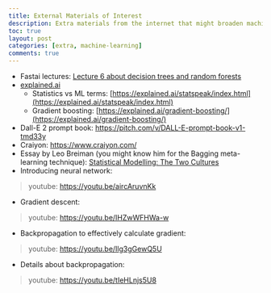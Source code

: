 ```yaml
---
title: External Materials of Interest
description: Extra materials from the internet that might broaden machine learning knowledge and exposure. 
toc: true
layout: post
categories: [extra, machine-learning]
comments: true
---
```

- Fastai lectures: [Lecture 6 about decision trees and random forests](https://www.youtube.com/watch?v=AdhG64NF76E&list=PLfYUBJiXbdtSvpQjSnJJ_PmDQB_VyT5iU&index=6)
- [explained.ai](http://explained.ai)
    - Statistics vs ML terms: [https://explained.ai/statspeak/index.html](https://explained.ai/statspeak/index.html)
    - Gradient boosting: [https://explained.ai/gradient-boosting/](https://explained.ai/gradient-boosting/)
- Dall-E 2 prompt book: https://pitch.com/v/DALL-E-prompt-book-v1-tmd33y
- Craiyon: https://www.craiyon.com/
- Essay by Leo Breiman (you might know him for the Bagging meta-learning technique): [Statistical Modelling: The Two Cultures](http://www2.math.uu.se/~thulin/mm/breiman.pdf)
- Introducing neural network: 
> youtube: https://youtu.be/aircAruvnKk
- Gradient descent: 
> youtube: https://youtu.be/IHZwWFHWa-w
- Backpropagation to effectively calculate gradient: 
> youtube: https://youtu.be/Ilg3gGewQ5U
- Details about backpropagation: 
> youtube: https://youtu.be/tIeHLnjs5U8